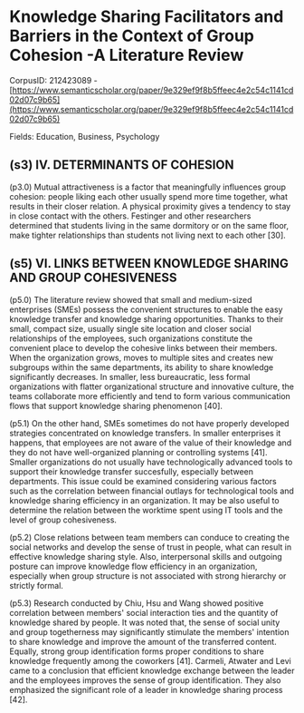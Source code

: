 # Knowledge Sharing Facilitators and Barriers in the Context of Group Cohesion -A Literature Review

CorpusID: 212423089 - [https://www.semanticscholar.org/paper/9e329ef9f8b5ffeec4e2c54c1141cd02d07c9b65](https://www.semanticscholar.org/paper/9e329ef9f8b5ffeec4e2c54c1141cd02d07c9b65)

Fields: Education, Business, Psychology

## (s3) IV. DETERMINANTS OF COHESION
(p3.0) Mutual attractiveness is a factor that meaningfully influences group cohesion: people liking each other usually spend more time together, what results in their closer relation. A physical proximity gives a tendency to stay in close contact with the others. Festinger and other researchers determined that students living in the same dormitory or on the same floor, make tighter relationships than students not living next to each other [30].
## (s5) VI. LINKS BETWEEN KNOWLEDGE SHARING AND GROUP COHESIVENESS
(p5.0) The literature review showed that small and medium-sized enterprises (SMEs) possess the convenient structures to enable the easy knowledge transfer and knowledge sharing opportunities. Thanks to their small, compact size, usually single site location and closer social relationships of the employees, such organizations constitute the convenient place to develop the cohesive links between their members. When the organization grows, moves to multiple sites and creates new subgroups within the same departments, its ability to share knowledge significantly decreases. In smaller, less bureaucratic, less formal organizations with flatter organizational structure and innovative culture, the teams collaborate more efficiently and tend to form various communication flows that support knowledge sharing phenomenon [40].

(p5.1) On the other hand, SMEs sometimes do not have properly developed strategies concentrated on knowledge transfers. In smaller enterprises it happens, that employees are not aware of the value of their knowledge and they do not have well-organized planning or controlling systems [41]. Smaller organizations do not usually have technologically advanced tools to support their knowledge transfer succesfully, especially between departments. This issue could be examined considering various factors such as the correlation between financial outlays for technological tools and knowledge sharing efficiency in an organization. It may be also useful to determine the relation between the worktime spent using IT tools and the level of group cohesiveness.

(p5.2) Close relations between team members can conduce to creating the social networks and develop the sense of trust in people, what can result in effective knowledge sharing style. Also, interpersonal skills and outgoing posture can improve knowledge flow efficiency in an organization, especially when group structure is not associated with strong hierarchy or strictly formal.

(p5.3) Research conducted by Chiu, Hsu and Wang showed positive correlation between members' social interaction ties and the quantity of knowledge shared by people. It was noted that, the sense of social unity and group togetherness may significantly stimulate the members' intention to share knowledge and improve the amount of the transferred content. Equally, strong group identification forms proper conditions to share knowledge frequently among the coworkers [41]. Carmeli, Atwater and Levi came to a conclusion that efficient knowledge exchange between the leader and the employees improves the sense of group identification. They also emphasized the significant role of a leader in knowledge sharing process [42].
